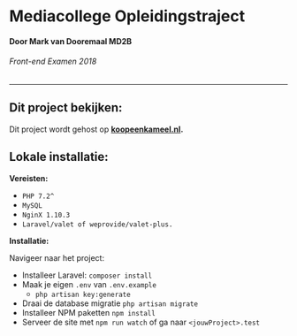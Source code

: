 # Mediacollege Opleidingstraject
#### Door Mark van Dooremaal MD2B
###### Front-end Examen 2018
---

## Dit project bekijken:
Dit project wordt gehost op **[koopeenkameel.nl](https://www.koopeenkameel.nl).**

## Lokale installatie:
**Vereisten:**
* ```PHP 7.2^```
* ```MySQL```
* ```NginX 1.10.3```
* ```Laravel/valet of weprovide/valet-plus.```

**Installatie:**

Navigeer naar het project:
* Installeer Laravel: ```composer install```
* Maak je eigen ```.env``` van ```.env.example```
    * ```php artisan key:generate```
* Draai de database migratie ```php artisan migrate```
* Installeer NPM paketten ```npm install```
* Serveer de site met ```npm run watch``` of ga naar ```<jouwProject>.test```
